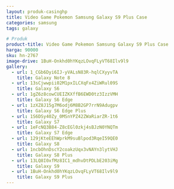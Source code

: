 ```yaml
---
layout: produk-casinghp
title: Video Game Pokemon Samsung Galaxy S9 Plus Case
categories: samsung
tags: galaxy

# Produk
product-title: Video Game Pokemon Samsung Galaxy S9 Plus Case
harga: 90000
sku: hn-2767
image-drive: 1BuH-Onkhd0hYKqzLOvqFLyVT68Ilv9l9
gallery:
  - url: 1_CGb6Dyi6IJ-yVALsN83R-hqlCXyyvTA
    title: Galaxy Note 8
  - url: 13sCjwwpii02M1pxILCXqFx4ZiWRul09S
    title: Galaxy S6
  - url: 1gZ6z8cowCUEIZKXffB6EWD0tz3IzzVMH
    title: Galaxy S6 Edge
  - url: 1zXZ8J15g7M6odj6M8B2GP7rrN9Adugpv
    title: Galaxy S6 Edge Plus
  - url: 1S6DSy40Zy_0MSnYPZ42ZWaRiarZR-1t6
    title: Galaxy S7
  - url: 1eFcNQ3B84-Z8cEGl0zkj4sBJzN0YNQTm
    title: Galaxy S7 Edge
  - url: 129jKteEEhWprkM9suBlpod3RqeI59QE0
    title: Galaxy S8
  - url: 1ncbOhnDscY2coakzUqx3vNAYn3lytVHJ
    title: Galaxy S8 Plus
  - url: 13LQ8I0xfMz8IC1_mdhvDtPDLbE203iMg
    title: Galaxy S9
  - url: 1BuH-Onkhd0hYKqzLOvqFLyVT68Ilv9l9
    title: Galaxy S9 Plus
---
```

